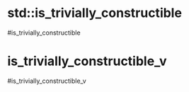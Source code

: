 # std::is_trivially_constructible
#is_trivially_constructible





# is_trivially_constructible_v
#is_trivially_constructible_v


